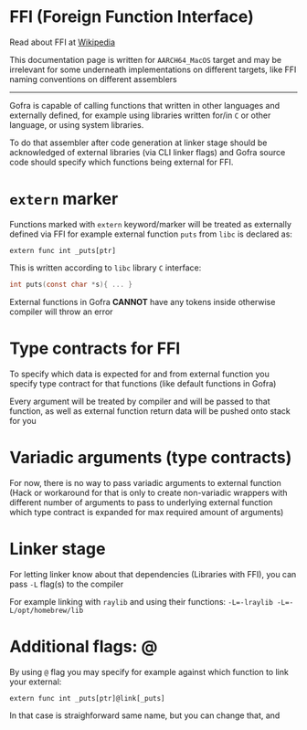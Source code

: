 # FFI (Foreign Function Interface)

Read about FFI at [Wikipedia](https://en.wikipedia.org/wiki/Foreign_function_interface)

This documentation page is written for `AARCH64_MacOS` target and may be irrelevant for some underneath implementations on different targets, like FFI naming conventions on different assemblers

---

Gofra is capable of calling functions that written in other languages and externally defined, for example using libraries written for/in `C` or other language, or using system libraries.

To do that assembler after code generation at linker stage should be acknowledged of external libraries (via CLI linker flags) and Gofra source code should specify which functions being external for FFI.


# `extern` marker

Functions marked with `extern` keyword/marker will be treated as externally defined via FFI for example external function `puts` from `libc` is declared as:
```gofra
extern func int _puts[ptr]
```

This is written according to `libc` library `C` interface: 
```C
int puts(const char *s){ ... }
```

External functions in Gofra **CANNOT** have any tokens inside otherwise compiler will throw an error

# Type contracts for FFI

To specify which data is expected for and from external function you specify type contract for that functions (like default functions in Gofra)

Every argument will be treated by compiler and will be passed to that function, as well as external function return data will be pushed onto stack for you

# Variadic arguments (type contracts)

For now, there is no way to pass variadic arguments to external function
(Hack or workaround for that is only to create non-variadic wrappers with different number of arguments to pass to underlying external function which type contract is expanded for max required amount of arguments)

# Linker stage

For letting linker know about that dependencies (Libraries with FFI), you can pass `-L` flag(s) to the compiler

For example linking with `raylib` and using their functions:
`-L=-lraylib -L=-L/opt/homebrew/lib`

# Additional flags: @
By using `@` flag you may specify for example against which function to link your external:
```gofra
extern func int _puts[ptr]@link[_puts]
```

In that case is straighforward same name, but you can change that, and 